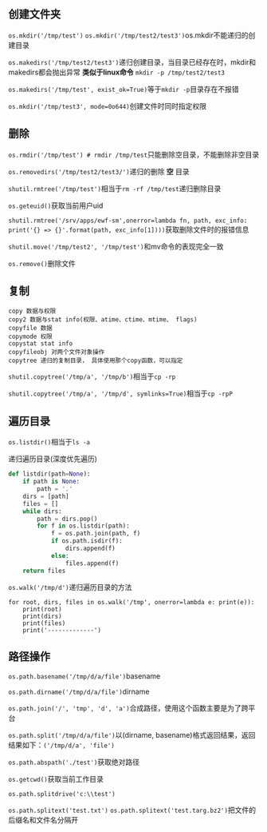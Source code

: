 
## 创建文件夹
`os.mkdir('/tmp/test')` `os.mkdir('/tmp/test2/test3')`os.mkdir不能递归的创建目录

`os.makedirs('/tmp/test2/test3')`递归创建目录，当目录已经存在时，mkdir和makedirs都会抛出异常 **类似于linux命令** `mkdir -p /tmp/test2/test3`

`os.makedirs('/tmp/test', exist_ok=True)`等于`mkdir -p`目录存在不报错

`os.mkdir('/tmp/test3', mode=0o644)`创建文件时同时指定权限

## 删除

`os.rmdir('/tmp/test') # rmdir /tmp/test`只能删除空目录，不能删除非空目录

`os.removedirs('/tmp/test2/test3/')`递归的删除 **空** 目录

`shutil.rmtree('/tmp/test')`相当于`rm -rf /tmp/test`递归删除目录

`os.geteuid()`获取当前用户uid

`shutil.rmtree('/srv/apps/ewf-sm',onerror=lambda fn, path, exc_info: print('{} => {}'.format(path, exc_info[1])))`获取删除文件时的报错信息

`shutil.move('/tmp/test2', '/tmp/test')`和mv命令的表现完全一致

`os.remove()`删除文件

## 复制
```
copy 数据与权限
copy2 数据与stat info(权限、atime、ctime、mtime、 flags)
copyfile 数据
copymode 权限
copystat stat info
copyfileobj 对两个文件对象操作
copytree 递归的复制目录， 具体使用那个copy函数，可以指定
```

`shutil.copytree('/tmp/a', '/tmp/b')`相当于`cp -rp`

`shutil.copytree('/tmp/a', '/tmp/d', symlinks=True)`相当于`cp -rpP`

## 遍历目录

`os.listdir()`相当于`ls -a`

递归遍历目录(深度优先遍历)
```python
def listdir(path=None):
    if path is None:
        path = '.'
    dirs = [path]
    files = []
    while dirs:
        path = dirs.pop()
        for f in os.listdir(path):
            f = os.path.join(path, f)
            if os.path.isdir(f):
                dirs.append(f)
            else:
                files.append(f)
    return files
```

`os.walk('/tmp/d')`递归遍历目录的方法
```
for root, dirs, files in os.walk('/tmp', onerror=lambda e: print(e)):
    print(root)
    print(dirs)
    print(files)
    print('-------------')
```

## 路径操作
`os.path.basename('/tmp/d/a/file')`basename

`os.path.dirname('/tmp/d/a/file')`dirname

`os.path.join('/', 'tmp', 'd', 'a')`合成路径，使用这个函数主要是为了跨平台

`os.path.split('/tmp/d/a/file')`以(dirname, basename)格式返回结果，返回结果如下：`('/tmp/d/a', 'file')`

`os.path.abspath('./test')`获取绝对路径

`os.getcwd()`获取当前工作目录

`os.path.splitdrive('c:\\test')`

`os.path.splitext('test.txt')` `os.path.splitext('test.targ.bz2')`把文件的后缀名和文件名分隔开
